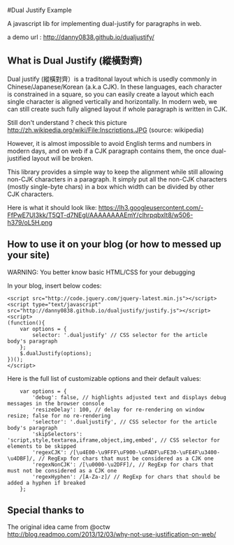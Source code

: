 #Dual Justify Example

A javascript lib for implementing dual-justify for paragraphs in web.


a demo url : http://danny0838.github.io/dualjustify/


## What is Dual Justify (縱橫對齊)

Dual justify (縱橫對齊）is a traditonal layout which is usedly commonly in Chinese/Japanese/Korean (a.k.a CJK).
In these languages, each character is constrained in a square, so you can easily create a layout which each single character is aligned vertically and horizontally.
In modern web, we can still create such fully aligned layout if whole paragraph is written in CJK.

Still don't understand ? check this picture http://zh.wikipedia.org/wiki/File:Inscriptions.JPG (source: wikipedia)

However, it is almost impossible to avoid English terms and numbers in modern days,
and on web if a CJK paragraph contains them, the once dual-justified layout will be broken.

This library provides a simple way to keep the alignment while still allowing non-CJK characters in a paragraph.
It simply put all the non-CJK characters (mostly single-byte chars) in a box which width can be divided by other CJK characters.

Here is what it should look like:
https://lh3.googleusercontent.com/-FfPwE7UI3kk/T5QT-d7NEgI/AAAAAAAAEmY/clhrpqbxIt8/w506-h379/oL5H.png

## How to use it on your blog (or how to messed up your site)

WARNING: You better know basic HTML/CSS for your debugging

In your blog, insert below codes:

```
<script src="http://code.jquery.com/jquery-latest.min.js"></script>
<script type="text/javascript" src="http://danny0838.github.io/dualjustify/justify.js"></script>
<script>
(function(){
    var options = {
        selector: '.dualjustify' // CSS selector for the article body's paragraph
    };
    $.dualJustify(options);
})();
</script>
```

Here is the full list of customizable options and their default values:

```
    var options = {
        'debug': false, // highlights adjusted text and displays debug messages in the browser console
        'resizeDelay': 100, // delay for re-rendering on window resize; false for no re-rendering
        'selector': '.dualjustify', // CSS selector for the article body's paragraph
        'skipSelectors': 'script,style,textarea,iframe,object,img,embed', // CSS selector for elements to be skipped
        'regexCJK': /[\u4E00-\u9FFF\uF900-\uFADF\uFE30-\uFE4F\u3400-\u4DBF]/, // RegExp for chars that must be considered as a CJK one
        'regexNonCJK': /[\u0000-\u2DFF]/, // RegExp for chars that must not be considered as a CJK one
        'regexHyphen': /[A-Za-z]/ // RegExp for chars that should be added a hyphen if breaked
    };
```

## Special thanks to
The original idea came from @octw
http://blog.readmoo.com/2013/12/03/why-not-use-justification-on-web/
